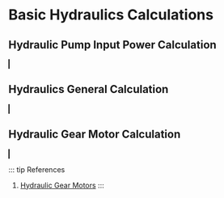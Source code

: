 <script setup>
  import CalcEmbeder from '../components/calc-embeder.vue'

  const calcData0 = {
    title: 'Hydraulic Pump Input Power Calculation', 
    calcUrl: 'c-20220513.080934847-e3d-03e483-5cf81b' 
  }
  
  const calcData1 = {
    title: 'Hydraulics General Calculation', 
    calcUrl: 'c-20220521.180628598-e3d-083448-570959' 
  }

  const calcData2 = {
    title: 'Hydraulic Gear Motor Calculation', 
    calcUrl: 'c-20220910.185914492-e3d-0ab4b4-561a94' 
  }
</script>

# Basic Hydraulics Calculations
## Hydraulic Pump Input Power Calculation

<CalcEmbeder :calcData="calcData0"
  width="100%" :iframeHeight="800" style="border:1px solid black;">
</CalcEmbeder>

## Hydraulics General Calculation

<CalcEmbeder :calcData="calcData1"
  width="100%" :iframeHeight="1540" style="border:1px solid black;">
</CalcEmbeder>

## Hydraulic Gear Motor Calculation

<CalcEmbeder :calcData="calcData2"
  width="100%" :iframeHeight="800" style="border:1px solid black;">
</CalcEmbeder>

::: tip References
1. [Hydraulic Gear Motors](https://www.jbj.co.uk/gear-motors.html#example-calculation)
:::